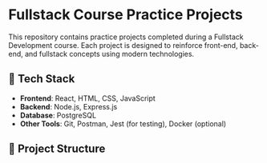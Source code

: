 # Fullstack Course Practice Projects

This repository contains practice projects completed during a Fullstack Development course. Each project is designed to reinforce front-end, back-end, and fullstack concepts using modern technologies.

## 🧰 Tech Stack

- **Frontend**: React, HTML, CSS, JavaScript
- **Backend**: Node.js, Express.js
- **Database**: PostgreSQL 
- **Other Tools**: Git, Postman, Jest (for testing), Docker (optional)

## 📁 Project Structure
 